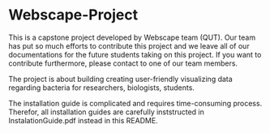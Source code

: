 # Webscape-Project
This is a capstone project developed by Webscape team (QUT). Our team has put so much efforts to contribute this project and we leave all of our documentations for the future students taking on this project. If you want to contribute furthermore, please contact to one of our team members.

The project is about building creating user-friendly visualizing data regarding bacteria for researchers, biologists, students.

The installation guide is complicated and requires time-consuming process. Therefor, all installation guides are carefully inststructed in InstalationGuide.pdf instead in this README.

